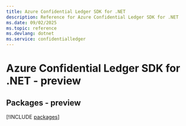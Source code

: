 ```yaml
---
title: Azure Confidential Ledger SDK for .NET
description: Reference for Azure Confidential Ledger SDK for .NET
ms.date: 09/02/2025
ms.topic: reference
ms.devlang: dotnet
ms.service: confidentialledger
---
```

# Azure Confidential Ledger SDK for .NET - preview
## Packages - preview
[!INCLUDE [packages](confidential-ledger-index.md)]